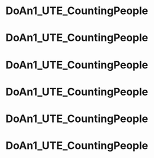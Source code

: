 # DoAn1_UTE_CountingPeople
# DoAn1_UTE_CountingPeople
# DoAn1_UTE_CountingPeople
# DoAn1_UTE_CountingPeople
# DoAn1_UTE_CountingPeople
# DoAn1_UTE_CountingPeople
